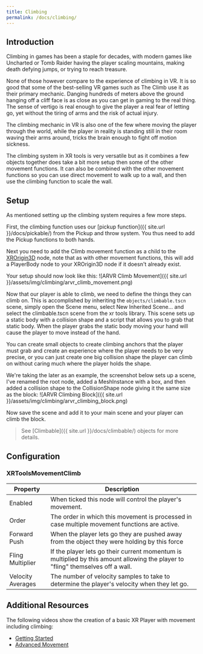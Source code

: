 ```yaml
---
title: Climbing
permalink: /docs/climbing/
---
```



## Introduction
Climbing in games has been a staple for decades, with modern games like Uncharted
or Tomb Raider having the player scaling mountains, making death defying jumps, or
trying to reach treasure.

None of those however compare to the experience of climbing in VR. It is so good
that some of the best-selling VR games such as The Climb use it as their primary
mechanic. Danging hundreds of meters above the ground hanging off a cliff face is
as close as you can get in gaming to the real thing. The sense of vertigo is real
enough to give the player a real fear of letting go, yet without the tiring of
arms and the risk of actual injury.

The climbing mechanic in VR is also one of the few where moving the player through
the world, while the player in reality is standing still in their room waving their
arms around, tricks the brain enough to fight off motion sickness.

The climbing system in XR tools is very versatile but as it combines a few objects
together does take a bit more setup then some of the other movement functions. It
can also be combined with the other movement functions so you can use direct movement
to walk up to a wall, and then use the climbing function to scale the wall.

## Setup
As mentioned setting up the climbing system requires a few more steps.

First, the climbing function uses our [pickup function]({{ site.url }}/docs/pickable/) from the Pickup and throw 
system. You thus need to add the Pickup functions to both hands.

Next you need to add the Climb movement function as a child to the [XROrigin3D](https://docs.godotengine.org/en/stable/classes/class_xrorigin3d.html) node,
note that as with other movement functions, this will add a PlayerBody node to your
XROrigin3D node if it doesn't already exist.

Your setup should now look like this:
![ARVR Climb Movement]({{ site.url }}/assets/img/climbing/arvr_climb_movement.png)

Now that our player is able to climb, we need to define the things they can climb
on. This is accomplished by inheriting the `objects/climbable.tscn` scene, 
simply open the Scene menu, select New Inherited Scene... and select the 
climbable.tscn scene from the xr tools library. This scene sets up a static
body with a collision shape and a script that allows you to grab that static body. 
When the player grabs the static body moving your hand will cause the player to 
move instead of the hand.

You can create small objects to create climbing anchors that the player must grab
and create an experience where the player needs to be very precise, or you can just
create one big collision shape the player can climb on without caring much where
the player holds the shape.

We're taking the later as an example, the screenshot below sets up a scene, I've
renamed the root node, added a MeshInstance with a box, and then added a collision
shape to the CollisionShape node giving it the same size as the block:
![ARVR Climbing Block]({{ site.url }}/assets/img/climbing/arvr_climbing_block.png)

Now save the scene and add it to your main scene and your player can climb the block.

> See [Climbable]({{ site.url }}/docs/climbable/) objects for more details.


## Configuration

### XRToolsMovementClimb

| Property      | Description                                                     |
| ------------- | --------------------------------------------------------------- |
| Enabled       | When ticked this node will control the player's movement.       |
| Order         | The order in which this movement is processed in case multiple movement functions are active.  |
| Forward Push  | When the player lets go they are pushed away from the object they were holding by this force  |
| Fling Multiplier  | If the player lets go their current momentum is multiplied by this amount allowing the player to "fling" themselves off a wall.  |
| Velocity Averages  | The number of velocity samples to take to determine the player's velocity when they let go.  |


## Additional Resources

The following videos show the creation of a basic XR Player with movement including climbing:
* [Getting Started](https://youtu.be/VrpySdMcdyw)
* [Advanced Movement](https://youtu.be/tTdaU57M-0s)
